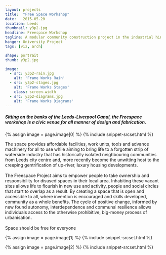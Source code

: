 ```yaml
---
layout: projects
title:  "Free Space Workshop"
date:   2015-05-20
location: Leeds
thumbnail: y3p2.jpg
headline: Freespace Workshop
tagline: A modular community construction project in the industrial hinterlands of Leeds
hanger: University Project
tags: [viz, arch]

shape: portrait
thumb: y3p2.jpg

image:
  - src: y3p2-rain.jpg
    alt: 'Frame Works Rain'
  - src: y3p2-stages.jpg
    alt: 'Frame Works Stages'
    class: screen-width
  - src: y3p2-diagrams.jpg
    alt: 'Frame Works Diagrams'
---
```


##### Sitting on the banks of the Leeds-Liverpool Canal, the Freespace workshop is a civic venue for all manner of design and fabrication.

{% assign image = page.image[0] %}
{% include snippet-srcset.html %}

The space provides affordable facilities, work units, tools and advance machinery for all to use while aiming to bring life to a forgotten strip of waterside industry that has historically isolated neighbouring communities from Leeds city centre and, more recently become the unwitting host to the creeping gentrification of up-river, luxury housing developments.  
&nbsp;  
The Freespace Project aims to empower people to take ownership and responsibility for disused spaces in their local area. Inhabiting these vacant sites allows life to flourish in new use and activity, people and social circles that start to overlap as a result. By creating a space that is open and accessible to all, where invention is encouraged and skills developed, community as a whole benefits. The cycle of positive change, informed by new found autonomy, interdependence and communal resilience allows individuals access to the otherwise prohibitive, big-money process of urbanisation.  
&nbsp;  
Space should be free for everyone

{% assign image = page.image[1] %}
{% include snippet-srcset.html %}

{% assign image = page.image[2] %}
{% include snippet-srcset.html %}
